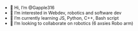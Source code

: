 - 👋 Hi, I’m @Gapple316
- 👀 I’m interested in Webdev, robotics and software dev
- 🌱 I’m currently learning JS, Python, C++, Bash script 
- 💞️ I’m looking to collaborate on robotics (6 axsies Robo arm) 

<!---
Gapple316/Gapple316 is a ✨ special ✨ repository because its `README.md` (this file) appears on your GitHub profile.
You can click the Preview link to take a look at your changes.
--->
